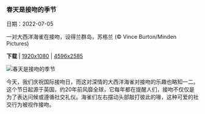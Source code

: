 ### 春天是接吻的季节

日期：2022-07-05

一对大西洋海雀在接吻，设得兰群岛，苏格兰 (© Vince Burton/Minden Pictures)

**下载**  |  [1920x1080](https://cn.bing.com/th?id=OHR.KissingPuffins_ZH-CN2578608262_1920x1080.jpg)  |  [4596x2585](https://cn.bing.com/th?id=OHR.KissingPuffins_ZH-CN2578608262_UHD.jpg)

![春天是接吻的季节](https://cn.bing.com/th?id=OHR.KissingPuffins_ZH-CN2578608262_1920x1080.jpg "一对大西洋海雀在接吻，设得兰群岛，苏格兰 (© Vince Burton/Minden Pictures)")

今天，我们庆祝国际接吻日，而这对深情的大西洋海雀对接吻的乐趣也略知一二。这个节日起源于英国，约20年前风靡全球，它每年都在提醒人们，接吻不仅仅是为了表达问候或遵循社交礼仪。海雀们左右摆动头部敲打彼此的喙，这种可爱的社交行为被视作接吻。
